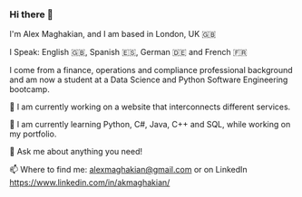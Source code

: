 ### Hi there 👋

I'm Alex Maghakian, and I am based in London, UK 🇬🇧

I Speak: English 🇬🇧, Spanish 🇪🇸, German 🇩🇪 and French 🇫🇷

I come from a finance, operations and compliance professional background and am now a student at a Data Science and Python Software Engineering bootcamp.

🔭 I am currently working on a website that interconnects different services.

🐍 I am currently learning Python, C#, Java, C++ and SQL, while working on my portfolio.

💬 Ask me about anything you need!

📫 Where to find me: alexmaghakian@gmail.com or on LinkedIn https://www.linkedin.com/in/akmaghakian/
